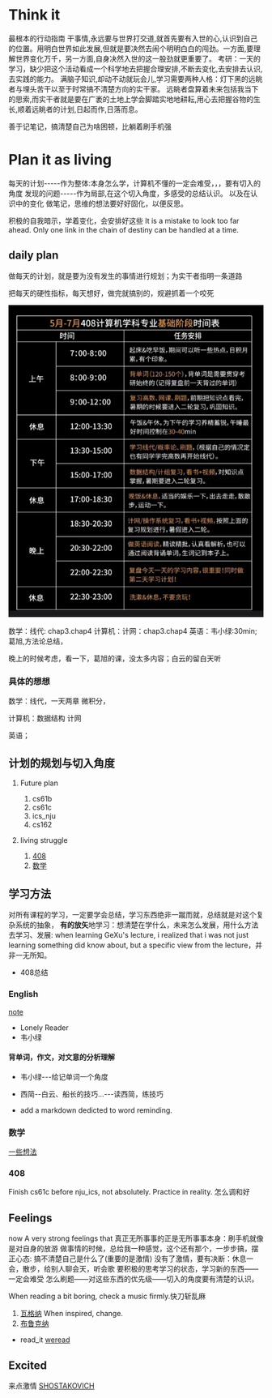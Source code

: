 # Think it
最根本的行动指南
干事情,永远要与世界打交道,就首先要有入世的心,认识到自己的位置。用明白世界如此发展,但就是要决然去闹个明明白白的闯劲。一方面,要理解世界变化万千，另一方面,自身决然入世的这一股劲就更重要了。
考研：一天的学习，缺少把这个活动看成一个科学地去把握合理安排,不断去变化,去安排去认识,去实践的能力。
满脑子知识,却动不动就玩会儿,学习需要两种人格：灯下黑的远眺者与埋头苦干以至于时常搞不清楚方向的实干家。
远眺者盘算着未来包括我当下的思索,而实干者就是要在广袤的土地上学会脚踏实地地耕耘,用心去把握谷物的生长,顺着远眺者的计划,日起而作,日落而息。

善于记笔记，搞清楚自己为啥困顿，比躺着刷手机强
# Plan it as living
每天的计划-----作为整体:本身怎么学，计算机不懂的一定会难受，，，要有切入的角度
发现的问题-----作为局部,在这个切入角度，多感受的总结认识。
以及在认识中的变化
做笔记，思维的想法要好好固化，以便反思。


积极的自我暗示，学着变化，会安排好这些
It is a mistake to look too far ahead. Only one link in the chain of destiny can be handled at a time.

## daily plan
做每天的计划，就是要为没有发生的事情进行规划；为实干者指明一条道路

把每天的硬性指标，每天想好，做完就搞别的，规避抓着一个咬死

![reference](./pictures/2024_7_25_6_19.png)

数学：线代: chap3.chap4
计算机：计网：chap3.chap4
英语：韦小绿:30min;葛旭,方法论总结，

晚上的时候考虑，看一下，葛旭的课，没太多内容；白云的留白天听
### 具体的想想
数学：线代，一天两章
微积分，

计算机：数据结构
计网

英语；


## 计划的规划与切入角度
1. Future plan
    1. cs61b
    2. cs61c
    3. ics_nju
    4. cs162

2. living struggle
    1. [408](./Note_controller/408/daily_note.md)
    2. [数学](./Note_controller/math/learning_control.md)

## 学习方法
对所有课程的学习，一定要学会总结，学习东西绝非一蹴而就，总结就是对这个复杂系统的抽象，
**有的放矢**地学习：想清楚在学什么，未来怎么发展，用什么方法去学习、发展: when learning GeXu's lecture, i realized that i was not just learning something did know about, but a specific view from the lecture，并非一无所知。
* 408总结
### English
[note](./Note_controller/English/Methods.md)
* Lonely Reader
* 韦小绿
#### 背单词，作文，对文意的分析理解
* 韦小绿---给记单词一个角度
* 西简--白云、船长的技巧...---读西简，练技巧

* add a markdown dedicted to word reminding.

### 数学
[一些想法](https://www.bilibili.com/video/BV1Hn4y1f7gc/?spm_id_from=333.1007.top_right_bar_window_history.content.click&vd_source=200de2063d50f5bf2560cfd0c5dd0c61)
### 408
Finish cs61c before nju_ics, not absolutely. Practice in reality.
怎么调和好


## Feelings
now A very strong feelings that 真正无所事事的正是无所事事本身：刷手机就像是对自身的放游
做事情的时候，总给我一种感觉，这个还有那个，一步步搞，摆正心态: 搞不清楚自己是什么了(重要的是激情)
没有了激情，要有决断：休息一会，散步，给别人聊会天，听会歌
要积极的思考学习的状态，学习新的东西——一定会难受
怎么刷题——对这些东西的优先级——切入的角度要有清楚的认识。

When reading a bit boring, check a music firmly.快刀斩乱麻
1. [瓦格纳](https://www.bilibili.com/video/BV1BU4y187ck)
When inspired, change.
2. [布鲁克纳](https://www.bilibili.com/video/BV1ez4y1j71w)

* read_it [weread](https://weread.qq.com/)

## Excited
来点激情
[SHOSTAKOVICH](https://www.bilibili.com/video/BV1Hx411W7uj?p=11)